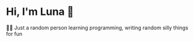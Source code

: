 # Hi, I'm Luna 👋

🏳️‍⚧️ Just a random person learning programming, writing random silly things for fun

<!--

[![Most used languages](https://github-readme-stats.vercel.app/api/top-langs/?username=2kool4idkwhat&layout=compact&theme=ayu-mirage&hide=just)](https://github.com/anuraghazra/github-readme-stats)

-->
